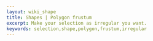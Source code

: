 ```yaml
---
layout: wiki_shape
title: Shapes | Polygon frustum
excerpt: Make your selection as irregular you want.
keywords: selection,shape,polygon,frustum,irregular
---
```

